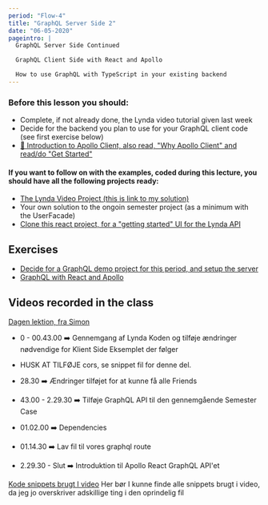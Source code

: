 ```yaml
---
period: "Flow-4"
title: "GraphQL Server Side 2"
date: "06-05-2020"
pageintro: |
  GraphQL Server Side Continued

  GraphQL Client Side with React and Apollo

  How to use GraphQL with TypeScript in your existing backend
---
```


<!--![Under construction](../../images/underconstruction.jpg)-->

### Before this lesson you should:

- Complete, if not already done, the Lynda video tutorial given last week
- Decide for the backend you plan to use for your GraphQL client code (see first exercise below)
- [:book: Introduction to Apollo Client, also read, "Why Apollo Client" and read/do "Get Started"](https://www.apollographql.com/docs/react/get-started/)

#### If you want to follow on with the examples, coded during this lecture, you should have all the following projects ready:

- [The Lynda Video Project (this is link to my solution)](https://github.com/fullStackJavaScript-dat/lynda-video-mongodb-only)
- Your own solution to the ongoin semester project (as a minimum with the UserFacade)
- [Clone this react project, for a "getting started" UI for the Lynda API](https://github.com/fullStackJavaScript-dat/lyndavideo-client-startcode.git)

<!--BEGIN readings ##-->

<!--END readings ##-->

<!--BEGIN guides ##-->

<!--END guides ##-->

<!-- ## Lecture(s)-->

<!--BEGIN lectures ##-->

<!--END lectures ##-->

## Exercises

<!--BEGIN exercises ##-->

- [Decide for a GraphQL demo project for this period, and setup the server](https://docs.google.com/document/d/1qiFtAasy4mU1KBm7da3QMAHQYT1N_237xjumFUZRRq8/edit?usp=sharing)
- [GraphQL with React and Apollo](https://docs.google.com/document/d/131q3oNxAt7DEaNiliKYbqaALusvZXgdrlsE60UDxuz8/edit?usp=sharing)

<!--END exercises ##-->

## Videos recorded in the class

[Dagen lektion, fra Simon](https://www.youtube.com/watch?v=HgAqAuW6XAg&feature=youtu.be)

- 0 - 00.43.00 :arrow_right: Gennemgang af Lynda Koden og tilføje ændringer nødvendige for Klient Side Eksemplet der følger
- HUSK AT TILFØJE cors, se snippet fil for denne del.
- 28.30 :arrow_right: Ændringer tilføjet for at kunne få alle Friends

- 43.00 - 2.29.30 :arrow_right: Tilføje GraphQL API til den gennemgående Semester Case
- 01.02.00 :arrow_right: Dependencies
- 01.14.30 :arrow_right: Lav fil til vores graphql route
- 2.29.30 - Slut :arrow_right: Introduktion til Apollo React GraphQL API'et

[Kode snippets brugt I video](https://docs.google.com/document/d/1kE6fMJTpYnu22vwJKT9d7zdxcERbumG5whWzkzXMAkk/edit?usp=sharing) Her bør I kunne finde alle snippets brugt i video, da jeg jo overskriver adskillige ting i den oprindelig fil
<!--BEGIN slides ##-->

<!--END slides ##-->
